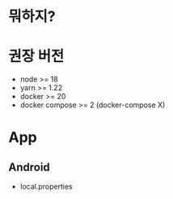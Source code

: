 # 뭐하지?

# 권장 버전
- node >= 18
- yarn >= 1.22
- docker >= 20
- docker compose >= 2 (docker-compose X)


# App
## Android
- local.properties
